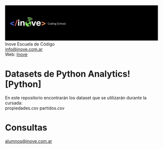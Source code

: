 ![Inove banner](/inove.jpg)
Inove Escuela de Código\
info@inove.com.ar\
Web: [Inove](http://inove.com.ar)

# Datasets de Python Analytics! [Python]
En este repositorio encontrarán los dataset que se utilizarán durante la cursada:\
propiedades.csv
partidos.csv

# Consultas
alumnos@inove.com.ar

